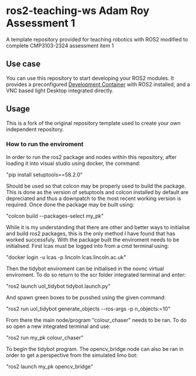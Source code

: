 # ros2-teaching-ws Adam Roy Assessment 1
A template repository provided  for teaching robotics with ROS2 modified to complete CMP3103-2324 assessment item 1

## Use case

You can use this repository to start developing your ROS2 modules. It provides a preconfigured [Development Container](https://containers.dev/) with ROS2 installed, and a VNC based light Desktop integrated directly.

## Usage

This is a fork of the original repository template used to create your own independent repository.

### How to run the enviroment

In order to run the ros2 package and nodes within this repository, after loading it into visual studio using docker, the command:

"pip install setuptools==58.2.0"

Should be used so that colcon may be properly used to build the package. This is done as the version of setuptools and colcon installed by default are depreciated and thus a downpatch to the most recent working version is required. Once done the package may be built using:

"colcon build --packages-select my_pk"

While it is my understanding that there are other and better ways to initialise and build ros2 packages, this is the only method I have found that has worked successfuly. With the package built the enviroment needs to be initialised. First lcas must be logged into from a cmd terminal using:

"docker login -u lcas -p lincoln lcas.lincoln.ac.uk"

Then the tidybot enviroment can be initialised in the novnc virtual enviroment. To do so return to the scr folder integrated terminal and enter:

"ros2 launch uol_tidybot tidybot.launch.py"

And spawn green boxes to be pusshed using the given command:

"ros2 run  uol_tidybot generate_objects --ros-args -p n_objects:=10"

From there the main node/program "colour_chaser" needs to be ran. To do so open a new integrated terminal and use:

"ros2 run my_pk colour_chaser"

To begin the tidybot program. The opencv_bridge node can also be ran in order to get a perspective from the simulated limo bot:

"ros2 launch my_pk opencv_bridge"


